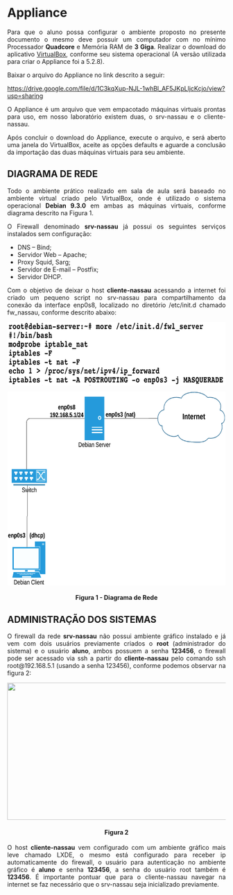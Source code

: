 # Appliance
<p align="justify">Para que o aluno possa configurar o ambiente proposto no presente documento o mesmo deve possuir um computador com no mínimo Processador <b>Quadcore</b> e Memória RAM de <b>3 Giga</b>.
Realizar o download do aplicativo <a href = https://www.virtualbox.org/wiki/Downloads>VirtualBox</a>, conforme seu sistema operacional (A versão utilizada para criar o Appliance foi a 5.2.8).</p>


Baixar o arquivo do Appliance no link descrito a seguir:

https://drive.google.com/file/d/1C3kqXup-NJL-1whBl_AF5JKpLljcKcjo/view?usp=sharing

<p align="justify">O Appliance é um arquivo que vem empacotado máquinas virtuais prontas para uso, em nosso laboratório existem duas, o srv-nassau e o cliente-nassau.</p>

<p align="justify">Após concluir o download do Appliance, execute o arquivo, e será aberto uma janela do VirtualBox, aceite as opções defaults e aguarde a conclusão da importação das duas máquinas virtuais para seu ambiente.</p>

## DIAGRAMA DE REDE

<p align="justify">Todo o ambiente prático realizado em sala de aula será baseado no ambiente virtual criado pelo VirtualBox, onde é utilizado o sistema operacional <b>Debian 9.3.0</b> em ambas as máquinas virtuais, conforme diagrama descrito na Figura 1.</p>
<p align="justify">O Firewall denominado <b>srv-nassau</b> já possui os seguintes serviços instalados sem configuração:</p>

 * DNS – Bind;
 * Servidor Web – Apache;
 * Proxy Squid, Sarg;
 * Servidor de E-mail – Postfix;
 * Servidor DHCP.

<p align="justify">Com o objetivo de deixar o host <b>cliente-nassau</b> acessando a internet foi criado um pequeno script no srv-nassau para compartilhamento da conexão da interface enp0s8, localizado no diretório /etc/init.d chamado fw_nassau, conforme descrito abaixo:</p>

<p align="center"><img src="images/firewall.png"  width="700" height="146" align="middle"/></p>

<p align="center"><img src="images/Basic-Network.png"  width="650" height="447" align="middle"/></p>
<h4 align="middle">Figura 1 - Diagrama de Rede</h4>

## ADMINISTRAÇÃO DOS SISTEMAS

<p align="justify">O firewall da rede <B>srv-nassau</B> não possui ambiente gráfico instalado e já vem com dois usuários previamente criados o <b>root</b> (administrador do sistema) e o usuário <b>aluno</b>, ambos possuem a senha <b>123456</b>, o firewall pode ser acessado via ssh a partir do <b>cliente-nassau</b> pelo comando ssh root@192.168.5.1 (usando a senha 123456), conforme podemos observar na figura 2:</p>


<p align="center"><img src="images/log-client.png"  width="750" height="316" align="middle"/></p>

<h4 align="middle">Figura 2</h4>

<p align="justify">O host <b>cliente-nassau</b> vem configurado com um ambiente gráfico mais leve chamado LXDE, o mesmo está configurado para receber ip automaticamente do firewall, o usuário para autenticação no ambiente gráfico é <b>aluno</b> e senha <b>123456</b>, a senha do usuário root também é <b>123456</b>.
É importante pontuar que para o cliente-nassau navegar na internet se faz necessário que o srv-nassau seja inicializado previamente.</p>

